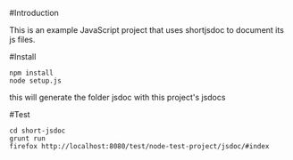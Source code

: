 #Introduction

This is an example JavaScript project that uses shortjsdoc to document its js files. 

#Install

    npm install
    node setup.js    

this will generate the folder jsdoc with this project's jsdocs

#Test

    cd short-jsdoc
    grunt run
    firefox http://localhost:8080/test/node-test-project/jsdoc/#index 